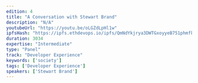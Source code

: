 ```yaml
---
edition: 4
title: "A Conversation with Stewart Brand"
description: "N/A"
youtubeUrl: "https://youtu.be/oLGZdLpHl1w"
ipfsHash: "https://ipfs.ethdevops.io/ipfs/QmNdYkjrya3DWTGxoyyeB751phmfkESyMRnoQZHezbZktm?filename=A_Conversation_with_Stewart_Brand_Devcon4-oLGZdLpHl1w.mp4"
duration: 3034
expertise: "Intermediate"
type: "Panel"
track: "Developer Experience"
keywords: ['society']
tags: ['Developer Experience']
speakers: ['Stewart Brand']
---
```

